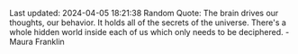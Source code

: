Last updated: 2024-04-05 18:21:38
Random Quote: The brain drives our thoughts, our behavior. It holds all of the secrets of the universe. There's a whole hidden world inside each of us which only needs to be deciphered. - Maura Franklin